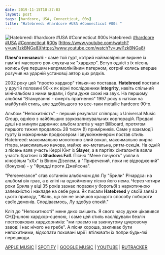 ```yaml
---
date: 2019-11-15T10:37:03
layout: post
tags: [hardcore, USA, Connecticut, 00s]
title: "Hatebreed: #hardcore #USA #Connecticut #00s "
---
```

![Hatebreed: #hardcore #USA #Connecticut #00s ](https://i.ytimg.com/vi/uwI1zkBNGa8/hqdefault.jpg)
Hatebreed: [#hardcore](/tags/#hardcore) [#USA](/tags/#USA) [#Connecticut](/tags/#Connecticut) [#00s](/tags/#00s) [https://www.youtube.com/watch?v=uwI1zkBNGa8](https://www.youtube.com/watch?v=uwI1zkBNGa8)

**Плем&#39;я ненависті** - саме той гурт, котрий найімовірніше вирине із пам&#39;яті масового рок-слухача як &quot;хардкор&quot;. Вступ однієї з їх пісень колись був першим непрямолінійним патерном, котрий колись вперше розучив на ударній установці автор цих рядків.

2002 року цей &quot;просто хардкор&quot; тільки-но поставав. **Hatebreed** постали у другій половині 90-х як вірні послідовники **Integrity**, навіть спільний міні-альбом з ними видали, і були дуже схожі на звук. На першому альбомі &quot;Втамування - смерть прагнення&quot; 1997 року є натяки на майбутній стиль, але здебільшого то все-таки metallic hardcore 90-х.

Альбом &quot;Непохитність&quot; - перший результат співпраці з Universal Music Group, однією з найбільших звукозаписувальних корпорацій. Продані душі не минули даремно: альбом злетів у чарт Billboard, протягом першого тижня продалось 28 тисяч (!) примірників. Саме у взаємодії гурту із мажорними продюсером і звукоінженером постав стиль Hatebreed: максимально монотонно злий вокал, максимально жирна гітара, максимально качова, майже ню-метальна, ритм-секція. На одній з пісень взяв участь Керрі Кінґ із **Slayer**, а в партіях сінгалонгів взяли участь братюні із **Shadows Fall**. Пісню &quot;Мене почують&quot; узяли в кінофільм &quot;хХх&quot; із Віном Дізелем, а &quot;Приречений, поки не відроджений&quot; (бонусна) - у &quot;Фредді проти Джейсона&quot;.

&quot;Perseverance&quot; став останнім альбомом для Лу &quot;Брили&quot; Річардса: на альбомі він грає, а в кліпі на однойменну пісню його нема. Через чотири роки Брила у віці 35 років зазнає поразки у боротьбі з наркотичною залежністю і накладе на себе руки. Як писали **Hatebreed** у своїй заяві з цього приводу, &quot;Жаль, що він не знайшов кращого способу побороти своїх демонів. Сподіваємось, Лу здобув спокій.&quot;

Кліп до &quot;Непохитності&quot; мене дико смішить. Я свого часу дуже цікавився СНД-шною хардкор-сценою, і саме цей стиль наслідували безліч постсовкових хардкорників: &quot;ми граємо на закинутому цукровому заводі і нас нічого не гребе&quot;. А пісня хороша, закликає бути непохитними, відкопати поховані мрії і втілювати їх попри будь-які перешкоди.

[APPLE MUSIC](https://music.apple.com/us/album/perseverance/1440787464) | [SPOTIFY](https://open.spotify.com/album/2UPZ06izR1OtTX80U30AfG) | [GOOGLE MUSIC](https://play.google.com/music/m/Beajypisushx2cjjguwzypoyrvi?t=Perseverance_-_Hatebreed) | [YOUTUBE](https://www.youtube.com/playlist?list=OLAK5uy_k-Z8TZYlmHRuiemBluxxFxfZeYdL0Zgak) | [RUTRACKER](https://rutracker.org/forum/viewtopic.php?t=2139233)